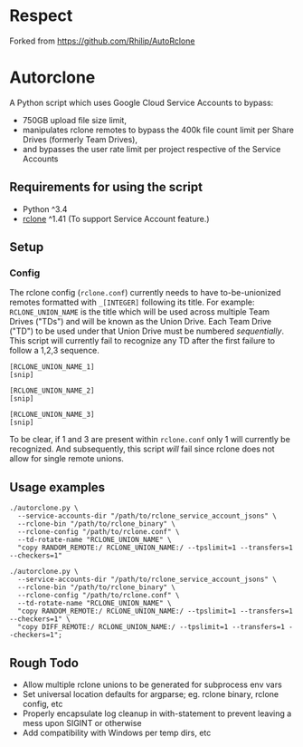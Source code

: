 # Respect
Forked from https://github.com/Rhilip/AutoRclone

# Autorclone 

A Python script which uses Google Cloud Service Accounts to bypass:
- 750GB upload file size limit,
- manipulates rclone remotes to bypass the 400k file count limit per Share Drives (formerly Team Drives),
- and bypasses the user rate limit per project respective of the Service Accounts

## Requirements for using the script

* Python ^3.4
* [rclone](https://rclone.org) ^1.41 (To support Service Account feature.)

## Setup
### Config ###
The rclone config (`rclone.conf`) currently needs to have to-be-unionized remotes formatted with `_[INTEGER]` following its title. For example: `RCLONE_UNION_NAME` is the title which will be used across multiple Team Drives ("TDs") and will be known as the Union Drive. Each Team Drive ("TD") to be used under that Union Drive must be numbered *sequentially*. This script will currently fail to recognize any TD after the first failure to follow a 1,2,3 sequence.
```
[RCLONE_UNION_NAME_1]
[snip]

[RCLONE_UNION_NAME_2]
[snip]

[RCLONE_UNION_NAME_3]
[snip]
```
To be clear, if 1 and 3 are present within `rclone.conf` only 1 will currently be recognized. And subsequently, this script *will* fail since rclone does not allow for single remote unions.

## Usage examples
```
./autorclone.py \
  --service-accounts-dir "/path/to/rclone_service_account_jsons" \
  --rclone-bin "/path/to/rclone_binary" \
  --rclone-config "/path/to/rclone.conf" \
  --td-rotate-name "RCLONE_UNION_NAME" \
  "copy RANDOM_REMOTE:/ RCLONE_UNION_NAME:/ --tpslimit=1 --transfers=1 --checkers=1"
```
```
./autorclone.py \
  --service-accounts-dir "/path/to/rclone_service_account_jsons" \
  --rclone-bin "/path/to/rclone_binary" \
  --rclone-config "/path/to/rclone.conf" \
  --td-rotate-name "RCLONE_UNION_NAME" \
  "copy RANDOM_REMOTE:/ RCLONE_UNION_NAME:/ --tpslimit=1 --transfers=1 --checkers=1" \
  "copy DIFF_REMOTE:/ RCLONE_UNION_NAME:/ --tpslimit=1 --transfers=1 --checkers=1";
```

## Rough Todo
- Allow multiple rclone unions to be generated for subprocess env vars
- Set universal location defaults for argparse; eg. rclone binary, rclone config, etc
- Properly encapsulate log cleanup in with-statement to prevent leaving a mess upon SIGINT or otherwise
- Add compatibility with Windows per temp dirs, etc
